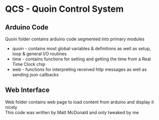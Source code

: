 # QCS - Quoin Control System

## Arduino Code
Quoin folder contains arduino code segmented into primary modules
- quoin - contains most global variables & definitions as well as setup, loop & general I/O routines
- time  - contains functions for setting and getting the time from a Real Time Clock chip
- web   - functions for interpreting received http messages as well as sending json callbacks

## Web Interface
Web folder contains web page to load content from arduino and display it nicely  
This code was written by Matt McDonald and only tweaked by me